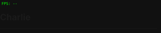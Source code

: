 # Charlie

----

<!DOCTYPE html>
<html lang="en">
<head>
<meta charset="UTF-8">
<title>Rick's Dreamscape Prototype #6</title>
<style>
  html, body { margin:0; padding:0; overflow:hidden; height:100%; background:#111; }
  #canvas { position:absolute; top:0; left:0; width:100%; height:100%; }
  #fps { position:absolute; top:5px; left:5px; color:#0f0; font:12px monospace; z-index:100; }
</style>
</head>
<body>
<canvas id="canvas" aria-label="Interactive Dreamscape Canvas"></canvas>
<div id="fps">FPS: --</div>
<script>
// Invisible logging
const logs = [];
function log(evt) { logs.push({ t:Date.now(), type:evt.type }); }

// Input & tap detection
let lastTap=0, tapCount=0, magnet=false, swigTimer=0;
window.addEventListener('touchend', e => {
  log(e);
  const now=Date.now();
  if(now-lastTap<300) tapCount++; else tapCount=1;
  lastTap=now;
  const t = e.changedTouches[0];
  if(tapCount===2) magnet = !magnet;
  if(tapCount===3) swigTimer = 60;
  // Single tap event
  if(tapCount===1) createBurst(t.clientX, t.clientY);
});

// Shake -> bursts
window.addEventListener('devicemotion', e => {
  log(e);
  const a = e.accelerationIncludingGravity || e.acceleration;
  if(a) {
    const mag=Math.hypot(a.x,a.y,a.z);
    if(mag>20) for(let i=0;i<10;i++)
      createBurst(Math.random()*canvas.width, Math.random()*canvas.height);
  }
});

// Ribbons
let ribbons=[], currentRibbon=[];
window.addEventListener('touchmove', e => {
  log(e);
  if(e.touches.length===1) {
    const t=e.touches[0];
    currentRibbon.push({x:t.clientX, y:t.clientY});
    if(magnet) orb.x=t.clientX, orb.y=t.clientY;
  }
});
window.addEventListener('touchend', e => {
  if(currentRibbon.length) { ribbons.push(currentRibbon); currentRibbon=[]; }
});

// Pinch rotate
let rotation=0, initDist=0, initRot=0;
window.addEventListener('touchstart', e => {
  if(e.touches.length===2) {
    const dx=e.touches[0].clientX-e.touches[1].clientX;
    const dy=e.touches[0].clientY-e.touches[1].clientY;
    initDist=Math.hypot(dx,dy);
    initRot=rotation;
  }
});
window.addEventListener('touchmove', e => {
  if(e.touches.length===2) {
    const dx=e.touches[0].clientX-e.touches[1].clientX;
    const dy=e.touches[0].clientY-e.touches[1].clientY;
    const dist=Math.hypot(dx,dy);
    const angle=Math.atan2(dy,dx);
    rotation = initRot + (dist-initDist)/200;
  }
});

// Orientation background
let ox=0, oy=0;
window.addEventListener('deviceorientation', e => {
  ox = e.gamma/45;
  oy = e.beta/90;
});

// Create burst
const bursts=[];
function createBurst(x,y) {
  const parts=[];
  for(let i=0;i<20;i++){
    const ang=2*Math.PI*(i/20);
    parts.push({ang, r:0});
  }
  bursts.push({x,y,parts});
}

// Orb
const orb={x:0,y:0};
function initOrb() { orb.x=canvas.width/2; orb.y=canvas.height/2; }
window.addEventListener('resize', () => { resizeCanvas(); initOrb(); });
const canvas=document.getElementById('canvas'), ctx=canvas.getContext('2d');
function resizeCanvas(){ canvas.width=innerWidth; canvas.height=innerHeight; }
resizeCanvas(); initOrb();

// FPS
let lastTime=performance.now(), frame=0;
function update(now) {
  const dt=now-lastTime; lastTime=now;
  frame++; if(frame%60===0) document.getElementById('fps').textContent='FPS: '+Math.round(1000/dt);

  ctx.clearRect(0,0,canvas.width,canvas.height);
  // Parallax grid
  ctx.save();
  ctx.translate(ox*20, oy*20);
  ctx.strokeStyle='#222';
  for(let i=0;i<canvas.width;i+=50){
    ctx.beginPath(); ctx.moveTo(i,0); ctx.lineTo(i,canvas.height); ctx.stroke();
  }
  for(let j=0;j<canvas.height;j+=50){
    ctx.beginPath(); ctx.moveTo(0,j); ctx.lineTo(canvas.width,j); ctx.stroke();
  }
  ctx.restore();

  // Rotate canvas
  ctx.save();
  ctx.translate(canvas.width/2, canvas.height/2);
  ctx.rotate(rotation);
  ctx.translate(-canvas.width/2, -canvas.height/2);

  // Ribbons
  ribbons.forEach(rib => {
    ctx.beginPath();
    rib.forEach((pt,i) => {
      ctx.lineTo(pt.x,pt.y);
    });
    ctx.strokeStyle='rgba(0,255,255,0.5)'; ctx.lineWidth=5; ctx.stroke();
  });
  if(currentRibbon.length){
    ctx.beginPath();
    currentRibbon.forEach(pt => ctx.lineTo(pt.x,pt.y));
    ctx.stroke();
  }

  // Bursts
  bursts.forEach((b,bi) => {
    b.parts.forEach(p => { p.r += 2; });
    ctx.fillStyle='cyan';
    b.parts.forEach(p => {
      const x = b.x + Math.cos(p.ang)*p.r;
      const y = b.y + Math.sin(p.ang)*p.r;
      ctx.beginPath(); ctx.arc(x,y,3,0,2*Math.PI); ctx.fill();
    });
    if(b.parts[0].r > 100) bursts.splice(bi,1);
  });

  // Orb
  ctx.fillStyle=magnet?'yellow':'magenta';
  ctx.beginPath(); ctx.arc(orb.x, orb.y, 20,0,2*Math.PI); ctx.fill();

  // Swiggity
  if(swigTimer-->0){
    ctx.font='24px monospace'; ctx.fillStyle='#fff';
    ctx.fillText('Swiggity!', orb.x+30, orb.y-30);
  }

  ctx.restore();
  requestAnimationFrame(update);
}
requestAnimationFrame(update);

// Log on exit
window.addEventListener('beforeunload',()=>navigator.sendBeacon('/log',JSON.stringify(logs)));
</script>
</body>
</html>
